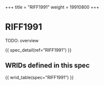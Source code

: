 +++
title = "RIFF1991"
weight = 19910800
+++

RIFF1991
========

TODO: overview

{{ spec_detail(ref="RIFF1991") }} 

## WRIDs defined in this spec

{{ wrid_table(spec="RIFF1991") }}


